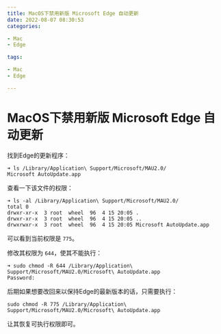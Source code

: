 ```yaml
---
title: MacOS下禁用新版 Microsoft Edge 自动更新
date: 2022-08-07 08:30:53
categories:

- Mac
- Edge

tags:

- Mac
- Edge

---
```


# MacOS下禁用新版 Microsoft Edge 自动更新



找到Edge的更新程序：

```
➜ ls /Library/Application\ Support/Microsoft/MAU2.0/
Microsoft AutoUpdate.app
```
查看一下该文件的权限：

```
➜ ls -al /Library/Application\ Support/Microsoft/MAU2.0/
total 0
drwxr-xr-x  3 root  wheel  96  4 15 20:05 .
drwxr-xr-x  3 root  wheel  96  4 15 20:05 ..
drwxrwxr-x  3 root  wheel  96  4 15 20:05 Microsoft AutoUpdate.app
```
可以看到当前权限是 `775`。

修改其权限为 `644`，使其不能执行：

```
➜ sudo chmod -R 644 /Library/Application\ Support/Microsoft/MAU2.0/Microsoft\ AutoUpdate.app
Password:
```
后期如果想要改回来以保持Edge的最新版本的话，只需要执行：


```
sudo chmod -R 775 /Library/Application\ Support/Microsoft/MAU2.0/Microsoft\ AutoUpdate.app 
```

让其恢复可执行权限即可。
